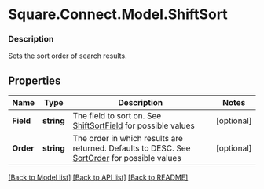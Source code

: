 # Square.Connect.Model.ShiftSort

### Description

Sets the sort order of search results.

## Properties

Name | Type | Description | Notes
------------ | ------------- | ------------- | -------------
**Field** | **string** | The field to sort on. See [ShiftSortField](#type-shiftsortfield) for possible values | [optional] 
**Order** | **string** | The order in which results are returned. Defaults to DESC. See [SortOrder](#type-sortorder) for possible values | [optional] 



[[Back to Model list]](../README.md#documentation-for-models) [[Back to API list]](../README.md#documentation-for-api-endpoints) [[Back to README]](../README.md)

